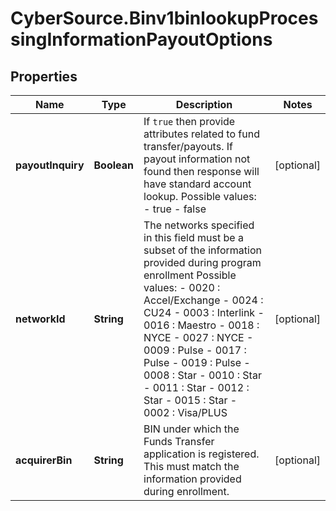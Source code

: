 # CyberSource.Binv1binlookupProcessingInformationPayoutOptions

## Properties
Name | Type | Description | Notes
------------ | ------------- | ------------- | -------------
**payoutInquiry** | **Boolean** | If `true` then provide attributes related to fund transfer/payouts. If payout information not found then response will have standard account lookup.  Possible values: - true - false  | [optional] 
**networkId** | **String** | The networks specified in this field must be a subset of the information provided during program enrollment    Possible values: - 0020 : Accel/Exchange - 0024 : CU24 - 0003 : Interlink - 0016 : Maestro - 0018 : NYCE - 0027 : NYCE - 0009 : Pulse - 0017 : Pulse - 0019 : Pulse - 0008 : Star - 0010 : Star - 0011 : Star - 0012 : Star - 0015 : Star - 0002 : Visa/PLUS  | [optional] 
**acquirerBin** | **String** | BIN under which the Funds Transfer application is registered. This must match the information provided during enrollment.  | [optional] 


